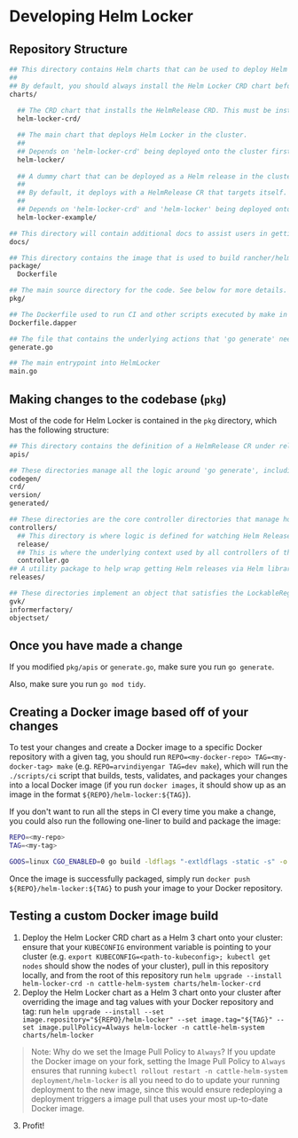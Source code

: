 # Developing Helm Locker

## Repository Structure

```bash
## This directory contains Helm charts that can be used to deploy Helm Locker in a Kubernetes cluster in the cattle-helm-system namespace
##
## By default, you should always install the Helm Locker CRD chart before installing the main Helm Locker chart.
charts/
  
  ## The CRD chart that installs the HelmRelease CRD. This must be installed before installing all other charts.
  helm-locker-crd/

  ## The main chart that deploys Helm Locker in the cluster.
  ##
  ## Depends on 'helm-locker-crd' being deployed onto the cluster first.
  helm-locker/
  
  ## A dummy chart that can be deployed as a Helm release in the cluster under the release name 'helm-locker-example' and the namespace 'cattle-helm-system'
  ##
  ## By default, it deploys with a HelmRelease CR that targets itself.
  ##
  ## Depends on 'helm-locker-crd' and 'helm-locker' being deployed onto the cluster first.
  helm-locker-example/

## This directory will contain additional docs to assist users in getting started with using Helm Locker
docs/

## This directory contains the image that is used to build rancher/helm-locker, which is hosted on hub.docker.com
package/
  Dockerfile

## The main source directory for the code. See below for more details.
pkg/

## The Dockerfile used to run CI and other scripts executed by make in a Docker container (powered by https://github.com/rancher/dapper)
Dockerfile.dapper

## The file that contains the underlying actions that 'go generate' needs to execute on a call to it. Includes the logic for generating controllers and updating the CRD packaged into the CRD chart
generate.go

## The main entrypoint into HelmLocker
main.go
```

## Making changes to the codebase (`pkg`)

Most of the code for Helm Locker is contained in the `pkg` directory, which has the following structure:

```bash
## This directory contains the definition of a HelmRelease CR under release.go; if you need to add new fields to HelmRelease CRs, this is where you would make the change
apis/

## These directories manage all the logic around 'go generate', including the creation of the 'generated/' directory that contains all the underlying controllers that are auto-generated based on the API definition of the HelmRelease CR defined under 'apis/'
codegen/
crd/
version/
generated/

## These directories are the core controller directories that manage how the operator watches HelmReleases and executes operations on the underlying in-memory ObjectSet LockableRegister (Lock, Unlock, Set, Delete)
controllers/
  ## This directory is where logic is defined for watching Helm Release Secrets targeted by HelmReleases and automatically keeping resources locked or unlocked
  release/
  ## This is where the underlying context used by all controllers of this operator are registered, all using the same underlying SharedControllerFactory
  controller.go
## A utility package to help wrap getting Helm releases via Helm library calls
releases/

## These directories implement an object that satisfies the LockableRegister interface; it is used as an underlying set of libraries that Helm Locker calls upon to achieve locking or unlocking HelmReleases (tracked as ObjectSets, or a []runtime.Object) and dynamically starting controllers based on GVKs observed in tracked object sets
gvk/
informerfactory/
objectset/
```

## Once you have made a change

If you modified `pkg/apis` or `generate.go`, make sure you run `go generate`.

Also, make sure you run `go mod tidy`.

## Creating a Docker image based off of your changes

To test your changes and create a Docker image to a specific Docker repository with a given tag, you should run `REPO=<my-docker-repo> TAG=<my-docker-tag> make` (e.g. `REPO=arvindiyengar TAG=dev make`), which will run the `./scripts/ci` script that builds, tests, validates, and packages your changes into a local Docker image (if you run `docker images`, it should show up as an image in the format `${REPO}/helm-locker:${TAG}`).

If you don't want to run all the steps in CI every time you make a change, you could also run the following one-liner to build and package the image:

```bash
REPO=<my-repo>
TAG=<my-tag>

GOOS=linux CGO_ENABLED=0 go build -ldflags "-extldflags -static -s" -o bin/helm-locker && REPO=${REPO} TAG=${TAG} make package
```

Once the image is successfully packaged, simply run `docker push ${REPO}/helm-locker:${TAG}` to push your image to your Docker repository.

## Testing a custom Docker image build

1. Deploy the Helm Locker CRD chart as a Helm 3 chart onto your cluster: ensure that your `KUBECONFIG` environment variable is pointing to your cluster (e.g. `export KUBECONFIG=<path-to-kubeconfig>; kubectl get nodes` should show the nodes of your cluster), pull in this repository locally, and from the root of this repository run `helm upgrade --install helm-locker-crd -n cattle-helm-system charts/helm-locker-crd`
2. Deploy the Helm Locker chart as a Helm 3 chart onto your cluster after overriding the image and tag values with your Docker repository and tag: run `helm upgrade --install --set image.repository="${REPO}/helm-locker" --set image.tag="${TAG}" --set image.pullPolicy=Always helm-locker -n cattle-helm-system charts/helm-locker`
> Note: Why do we set the Image Pull Policy to `Always`? If you update the Docker image on your fork, setting the Image Pull Policy to `Always` ensures that running `kubectl rollout restart -n cattle-helm-system deployment/helm-locker` is all you need to do to update your running deployment to the new image, since this would ensure redeploying a deployment triggers a image pull that uses your most up-to-date Docker image.
3. Profit!